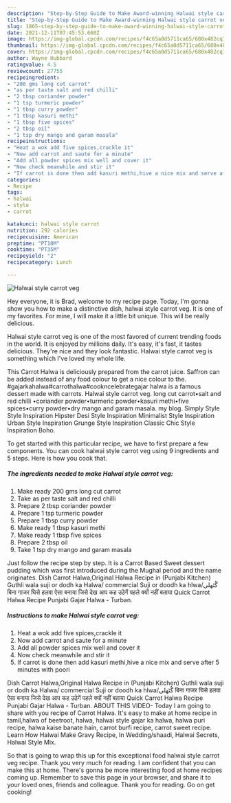 ```yaml
---
description: "Step-by-Step Guide to Make Award-winning Halwai style carrot veg"
title: "Step-by-Step Guide to Make Award-winning Halwai style carrot veg"
slug: 1865-step-by-step-guide-to-make-award-winning-halwai-style-carrot-veg
date: 2021-12-11T07:45:53.660Z
image: https://img-global.cpcdn.com/recipes/f4c65a0d5711ca65/680x482cq70/halwai-style-carrot-veg-recipe-main-photo.jpg
thumbnail: https://img-global.cpcdn.com/recipes/f4c65a0d5711ca65/680x482cq70/halwai-style-carrot-veg-recipe-main-photo.jpg
cover: https://img-global.cpcdn.com/recipes/f4c65a0d5711ca65/680x482cq70/halwai-style-carrot-veg-recipe-main-photo.jpg
author: Wayne Hubbard
ratingvalue: 4.5
reviewcount: 27755
recipeingredient:
- "200 gms long cut carrot"
- "as per taste salt and red chilli"
- "2 tbsp coriander powder"
- "1 tsp turmeric powder"
- "1 tbsp curry powder"
- "1 tbsp kasuri methi"
- "1 tbsp five spices"
- "2 tbsp oil"
- "1 tsp dry mango and garam masala"
recipeinstructions:
- "Heat a wok add five spices,crackle it"
- "Now add carrot and saute for a minute"
- "Add all powder spices mix well and cover it"
- "Now check meanwhile and stir it"
- "If carrot is done then add kasuri methi,hive a nice mix and serve after 5 minutes with poori"
categories:
- Recipe
tags:
- halwai
- style
- carrot

katakunci: halwai style carrot 
nutrition: 292 calories
recipecuisine: American
preptime: "PT10M"
cooktime: "PT35M"
recipeyield: "2"
recipecategory: Lunch

---
```



![Halwai style carrot veg](https://img-global.cpcdn.com/recipes/f4c65a0d5711ca65/680x482cq70/halwai-style-carrot-veg-recipe-main-photo.jpg)

Hey everyone, it is Brad, welcome to my recipe page. Today, I'm gonna show you how to make a distinctive dish, halwai style carrot veg. It is one of my favorites. For mine, I will make it a little bit unique. This will be really delicious.

Halwai style carrot veg is one of the most favored of current trending foods in the world. It is enjoyed by millions daily. It's easy, it's fast, it tastes delicious. They're nice and they look fantastic. Halwai style carrot veg is something which I've loved my whole life.

This Carrot Halwa is deliciously prepared from the carrot juice. Saffron can be added instead of any food colour to get a nice colour to the. #gajarkahalwa#carrothalwa#cookncelebrategajar halwa is a famous dessert made with carrots. Halwai style carrot veg. long cut carrot•salt and red chilli •coriander powder•turmeric powder•kasuri methi•five spices•curry powder•dry mango and garam masala. my blog. Simply Style Style Inspiration Hipster Desi Style Inspiration Minimalist Style Inspiration Urban Style Inspiration Grunge Style Inspiration Classic Chic Style Inspiration Boho.


To get started with this particular recipe, we have to first prepare a few components. You can cook halwai style carrot veg using 9 ingredients and 5 steps. Here is how you cook that.

<!--inarticleads1-->

##### The ingredients needed to make Halwai style carrot veg:

1. Make ready 200 gms long cut carrot
1. Take as per taste salt and red chilli
1. Prepare 2 tbsp coriander powder
1. Prepare 1 tsp turmeric powder
1. Prepare 1 tbsp curry powder
1. Make ready 1 tbsp kasuri methi
1. Make ready 1 tbsp five spices
1. Prepare 2 tbsp oil
1. Take 1 tsp dry mango and garam masala


Just follow the recipe step by step. It is a Carrot Based Sweet dessert pudding which was first introduced during the Mughal period and the name originates. Dish Carrot Halwa,Original Halwa Recipe in (Punjabi Kitchen) Guthli wala suji or dodh ka Halwa/ commercial Suji or doodh ka hlwa/گُٹھلی बिना गाजर घिसे हलवा ऐसा बनाया जिसे देख आप कह उठेगें पहले क्यों नहीं बताया Quick Carrot Halwa Recipe Punjabi Gajar Halwa - Turban. 

<!--inarticleads2-->

##### Instructions to make Halwai style carrot veg:

1. Heat a wok add five spices,crackle it
1. Now add carrot and saute for a minute
1. Add all powder spices mix well and cover it
1. Now check meanwhile and stir it
1. If carrot is done then add kasuri methi,hive a nice mix and serve after 5 minutes with poori


Dish Carrot Halwa,Original Halwa Recipe in (Punjabi Kitchen) Guthli wala suji or dodh ka Halwa/ commercial Suji or doodh ka hlwa/گُٹھلی बिना गाजर घिसे हलवा ऐसा बनाया जिसे देख आप कह उठेगें पहले क्यों नहीं बताया Quick Carrot Halwa Recipe Punjabi Gajar Halwa - Turban. ABOUT THIS VIDEO- Today I am going to share with you recipe of Carrot Halwa. It&#39;s easy to make at home recipe in tamil,halwa of beetroot, halwa, halwai style gajar ka halwa, halwa puri recipe, halwa kaise banate hain, carrot burfi recipe, carrot sweet recipe. Learn How Halwai Make Gravy Recipe, In Wedding/shaadi, Halwai Secrets, Halwai Style Mix. 

So that is going to wrap this up for this exceptional food halwai style carrot veg recipe. Thank you very much for reading. I am confident that you can make this at home. There's gonna be more interesting food at home recipes coming up. Remember to save this page in your browser, and share it to your loved ones, friends and colleague. Thank you for reading. Go on get cooking!
